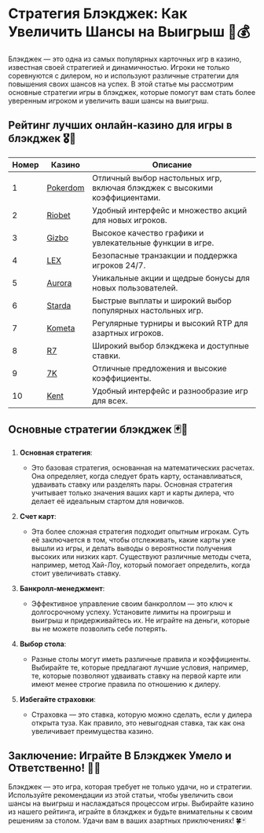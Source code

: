 # Стратегия Блэкджек: Как Увеличить Шансы на Выигрыш 🎴💰

Блэкджек — это одна из самых популярных карточных игр в казино, известная своей стратегией и динамичностью. Игроки не только соревнуются с дилером, но и используют различные стратегии для повышения своих шансов на успех. В этой статье мы рассмотрим основные стратегии игры в блэкджек, которые помогут вам стать более уверенным игроком и увеличить ваши шансы на выигрыш.

## Рейтинг лучших онлайн-казино для игры в блэкджек 🎖️🌟

| Номер | Казино | Описание |
|-------|--------|----------|
| 1 | [Pokerdom](https://brandplay.link/4k77v2yx) | Отличный выбор настольных игр, включая блэкджек с высокими коэффициентами. |
| 2 | [Riobet](https://brandplay.link/7xBLTPyj) | Удобный интерфейс и множество акций для новых игроков. |
| 3 | [Gizbo](https://brandplay.link/bprXw4YV) | Высокое качество графики и увлекательные функции в игре. |
| 4 | [LEX](https://brandplay.link/zW4hdDFV) | Безопасные транзакции и поддержка игроков 24/7. |
| 5 | [Aurora](https://10trafic-stat2.com/click/668546556bcc6313411604bd/6766/13032/subaccount) | Уникальные акции и щедрые бонусы для новых пользователей. |
| 6 | [Starda](https://brandplay.link/fB7xwRFL) | Быстрые выплаты и широкий выбор популярных настольных игр. |
| 7 | [Kometa](https://brandplay.link/8ZymQJV8) | Регулярные турниры и высокий RTP для азартных игроков. |
| 8 | [R7](https://brandplay.link/bMd3Yjsw) | Широкий выбор блэкджека и доступные ставки. |
| 9 | [7K](https://brandplay.link/BvQyFShp) | Отличные предложения и высокие коэффициенты. |
| 10 | [Kent](https://brandplay.link/Fv2WP3js) | Удобный интерфейс и разнообразие игр для всех. |

## Основные стратегии блэкджек 🃏🎯

1. **Основная стратегия**: 
   - Это базовая стратегия, основанная на математических расчетах. Она определяет, когда следует брать карту, останавливаться, удваивать ставку или разделять пары. Основная стратегия учитывает только значения ваших карт и карты дилера, что делает её идеальным стартом для новичков.

2. **Счет карт**: 
   - Эта более сложная стратегия подходит опытным игрокам. Суть её заключается в том, чтобы отслеживать, какие карты уже вышли из игры, и делать выводы о вероятности получения высоких или низких карт. Существуют различные методы счета, например, метод Хай-Лоу, который помогает определить, когда стоит увеличивать ставку.

3. **Банкролл-менеджмент**: 
   - Эффективное управление своим банкроллом — это ключ к долгосрочному успеху. Установите лимиты на проигрыш и выигрыш и придерживайтесь их. Не играйте на деньги, которые вы не можете позволить себе потерять.

4. **Выбор стола**: 
   - Разные столы могут иметь различные правила и коэффициенты. Выбирайте те, которые предлагают лучшие условия, например, те, которые позволяют удваивать ставку на первой карте или имеют менее строгие правила по отношению к дилеру.

5. **Избегайте страховки**: 
   - Страховка — это ставка, которую можно сделать, если у дилера открыта туза. Как правило, это невыгодная ставка, так как она увеличивает преимущества казино.

## Заключение: Играйте В Блэкджек Умело и Ответственно! 🌟🎉

Блэкджек — это игра, которая требует не только удачи, но и стратегии. Используйте рекомендации из этой статьи, чтобы увеличить свои шансы на выигрыш и наслаждаться процессом игры. Выбирайте казино из нашего рейтинга, играйте в блэкджек и будьте внимательны к своим решениям за столом. Удачи вам в ваших азартных приключениях! 🍀🃏
